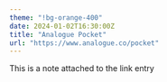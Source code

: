 ```yaml
---
theme: "!bg-orange-400"
date: 2024-01-02T16:30:00Z
title: "Analogue Pocket"
url: "https://www.analogue.co/pocket"
---
```


This is a note attached to the link entry
